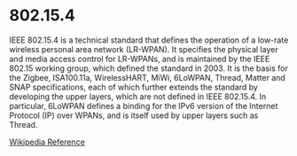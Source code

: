 # 802.15.4

IEEE 802.15.4 is a technical standard that defines the operation of a low-rate wireless personal area network (LR-WPAN). It specifies the physical layer and media access control for LR-WPANs, and is maintained by the IEEE 802.15 working group, which defined the standard in 2003. It is the basis for the Zigbee, ISA100.11a, WirelessHART, MiWi, 6LoWPAN, Thread, Matter and SNAP specifications, each of which further extends the standard by developing the upper layers, which are not defined in IEEE 802.15.4. In particular, 6LoWPAN defines a binding for the IPv6 version of the Internet Protocol (IP) over WPANs, and is itself used by upper layers such as Thread.

[Wikipedia Reference](https://en.wikipedia.org/wiki/IEEE\_802.15.4)
